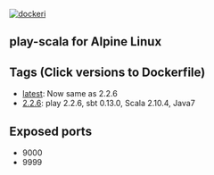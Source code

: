 [![dockeri](http://dockeri.co/image/cignoir/play-scala-alpine)](https://hub.docker.com/r/cignoir/play-scala-alpine/)

play-scala for Alpine Linux
---

## Tags (Click versions to Dockerfile)
* [latest](https://github.com/cignoir/docker-play-scala-alpine/blob/master/Dockerfile): Now same as 2.2.6
* [2.2.6](https://github.com/cignoir/docker-play-scala-alpine/blob/2.2.6/Dockerfile): play 2.2.6, sbt 0.13.0, Scala 2.10.4, Java7

## Exposed ports
* 9000
* 9999

